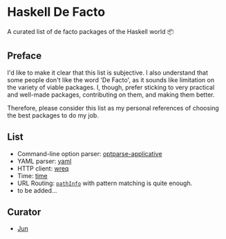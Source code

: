 # Haskell De Facto

A curated list of de facto packages of the Haskell world :package:

## Preface

I'd like to make it clear that this list is subjective. I also understand that some people don't like the word 'De Facto',
as it sounds like limitation on the variety of viable packages. I, though, prefer sticking to very practical and well-made
packages, contributing on them, and making them better.

Therefore, please consider this list as my personal references of choosing the best packages to do my job.

## List

- Command-line option parser: [optparse-applicative](https://hackage.haskell.org/package/optparse-applicative)
- YAML parser: [yaml](https://hackage.haskell.org/package/yaml)
- HTTP client: [wreq](https://hackage.haskell.org/package/wreq)
- Time: [time](https://hackage.haskell.org/package/time)
- URL Routing: [`pathInfo`](http://hackage.haskell.org/package/wai-3.2.1.1/docs/Network-Wai.html#v:pathInfo) with pattern matching is quite enough.
- to be added...

## Curator

- [Jun](https://github.com/noraesae)
